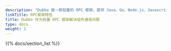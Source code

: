 ```yaml
---
description: "Dubbo 是一款轻量的 RPC 框架，提供 Java、Go、Node.js、Javascript 等语言支持，帮助开发者构建浏览器、gRPC 兼容的 HTTP API。"
linkTitle: RPC框架特性
title: Dubbo 作为轻量 RPC 框架解决组件通信问题
type: docs
weight: 2
---
```


{{% docs/section_list %}}